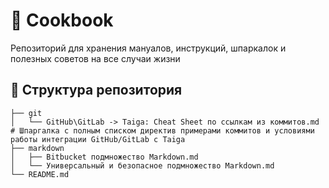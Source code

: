 # 🍪 Cookbook
Репозиторий для хранения мануалов, инструкций, шпаркалок и полезных советов на все случаи жизни
 
## 📆 Структура репозитория
```
├── git
│   └── GitHub\GitLab -> Taiga: Cheat Sheet по ссылкам из коммитов.md # Шпаргалка с полным списком директив примерами коммитов и условиями работы интеграции GitHub/GitLab с Taiga
├── markdown
│   ├── Bitbucket подмножество Markdown.md
│   └── Универсальный и безопасное подмножество Markdown.md
└── README.md
```

